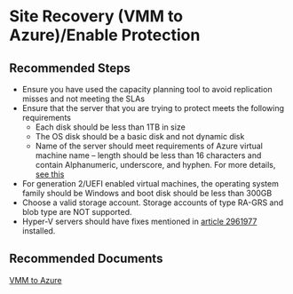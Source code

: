 ﻿<properties
	pageTitle="Site Recovery (VMM to Azure)/Enable Protection"
	description="Site Recovery (VMM to Azure)/Common issues during Enable Protection"
	service="microsoft.recoveryservices"
	resource="vaults"
	authors="asgang"
	displayOrder=""
	selfHelpType="generic"
	supportTopicIds="32536402"
	resourceTags=""
	productPesIds="16370"
	cloudEnvironments="public, Fairfax, usnat, ussec"
	articleId="4adc9ef3-b15e-4bbc-90b6-5642e664cb50"
	ownershipId="Compute_SiteRecovery"
/>

# Site Recovery (VMM to Azure)/Enable Protection

## **Recommended Steps**

- Ensure you have used the capacity planning tool to avoid replication misses and not meeting the SLAs</br>
- Ensure that the server that you are trying to protect meets the following requirements</br>
	-	Each disk should be less than 1TB in size</br>
	-	The OS disk should be a basic disk and not dynamic disk</br>
	-	Name of the server should meet requirements of Azure virtual machine name – length should be less than 16 characters and contain Alphanumeric, underscore, and hyphen. For more details, [see this](http://aka.ms/asrstnaming)</br>
- For generation 2/UEFI enabled virtual machines, the operating system family should be Windows and boot disk should be less than 300GB</br>
- Choose a valid storage account. Storage accounts of type RA-GRS and blob type are NOT supported.</br>
- Hyper-V servers should have fixes mentioned in [article 2961977](https://support.microsoft.com/kb/2961977) installed.</br>
 
## **Recommended  Documents**

[VMM to Azure](http://aka.ms/asrste2a)</br>
